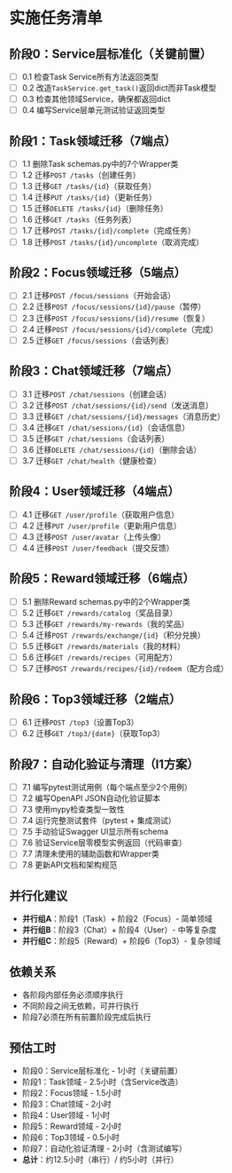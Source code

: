 # 实施任务清单

## 阶段0：Service层标准化（关键前置）
- [ ] 0.1 检查Task Service所有方法返回类型
- [ ] 0.2 改造`TaskService.get_task()`返回dict而非Task模型
- [ ] 0.3 检查其他领域Service，确保都返回dict
- [ ] 0.4 编写Service层单元测试验证返回类型

## 阶段1：Task领域迁移（7端点）
- [ ] 1.1 删除Task schemas.py中的7个Wrapper类
- [ ] 1.2 迁移`POST /tasks`（创建任务）
- [ ] 1.3 迁移`GET /tasks/{id}`（获取任务）
- [ ] 1.4 迁移`PUT /tasks/{id}`（更新任务）
- [ ] 1.5 迁移`DELETE /tasks/{id}`（删除任务）
- [ ] 1.6 迁移`GET /tasks`（任务列表）
- [ ] 1.7 迁移`POST /tasks/{id}/complete`（完成任务）
- [ ] 1.8 迁移`POST /tasks/{id}/uncomplete`（取消完成）

## 阶段2：Focus领域迁移（5端点）
- [ ] 2.1 迁移`POST /focus/sessions`（开始会话）
- [ ] 2.2 迁移`POST /focus/sessions/{id}/pause`（暂停）
- [ ] 2.3 迁移`POST /focus/sessions/{id}/resume`（恢复）
- [ ] 2.4 迁移`POST /focus/sessions/{id}/complete`（完成）
- [ ] 2.5 迁移`GET /focus/sessions`（会话列表）

## 阶段3：Chat领域迁移（7端点）
- [ ] 3.1 迁移`POST /chat/sessions`（创建会话）
- [ ] 3.2 迁移`POST /chat/sessions/{id}/send`（发送消息）
- [ ] 3.3 迁移`GET /chat/sessions/{id}/messages`（消息历史）
- [ ] 3.4 迁移`GET /chat/sessions/{id}`（会话信息）
- [ ] 3.5 迁移`GET /chat/sessions`（会话列表）
- [ ] 3.6 迁移`DELETE /chat/sessions/{id}`（删除会话）
- [ ] 3.7 迁移`GET /chat/health`（健康检查）

## 阶段4：User领域迁移（4端点）
- [ ] 4.1 迁移`GET /user/profile`（获取用户信息）
- [ ] 4.2 迁移`PUT /user/profile`（更新用户信息）
- [ ] 4.3 迁移`POST /user/avatar`（上传头像）
- [ ] 4.4 迁移`POST /user/feedback`（提交反馈）

## 阶段5：Reward领域迁移（6端点）
- [ ] 5.1 删除Reward schemas.py中的2个Wrapper类
- [ ] 5.2 迁移`GET /rewards/catalog`（奖品目录）
- [ ] 5.3 迁移`GET /rewards/my-rewards`（我的奖品）
- [ ] 5.4 迁移`POST /rewards/exchange/{id}`（积分兑换）
- [ ] 5.5 迁移`GET /rewards/materials`（我的材料）
- [ ] 5.6 迁移`GET /rewards/recipes`（可用配方）
- [ ] 5.7 迁移`POST /rewards/recipes/{id}/redeem`（配方合成）

## 阶段6：Top3领域迁移（2端点）
- [ ] 6.1 迁移`POST /top3`（设置Top3）
- [ ] 6.2 迁移`GET /top3/{date}`（获取Top3）

## 阶段7：自动化验证与清理（I1方案）
- [ ] 7.1 编写pytest测试用例（每个端点至少2个用例）
- [ ] 7.2 编写OpenAPI JSON自动化验证脚本
- [ ] 7.3 使用mypy检查类型一致性
- [ ] 7.4 运行完整测试套件（pytest + 集成测试）
- [ ] 7.5 手动验证Swagger UI显示所有schema
- [ ] 7.6 验证Service层零模型实例返回（代码审查）
- [ ] 7.7 清理未使用的辅助函数和Wrapper类
- [ ] 7.8 更新API文档和架构规范

## 并行化建议
- **并行组A**：阶段1（Task）+ 阶段2（Focus）- 简单领域
- **并行组B**：阶段3（Chat）+ 阶段4（User）- 中等复杂度
- **并行组C**：阶段5（Reward）+ 阶段6（Top3）- 复杂领域

## 依赖关系
- 各阶段内部任务必须顺序执行
- 不同阶段之间无依赖，可并行执行
- 阶段7必须在所有前置阶段完成后执行

## 预估工时
- 阶段0：Service层标准化 - 1小时（关键前置）
- 阶段1：Task领域 - 2.5小时（含Service改造）
- 阶段2：Focus领域 - 1.5小时
- 阶段3：Chat领域 - 2小时
- 阶段4：User领域 - 1小时
- 阶段5：Reward领域 - 2小时
- 阶段6：Top3领域 - 0.5小时
- 阶段7：自动化验证清理 - 2小时（含测试编写）
- **总计**：约12.5小时（串行）/ 约5小时（并行）
